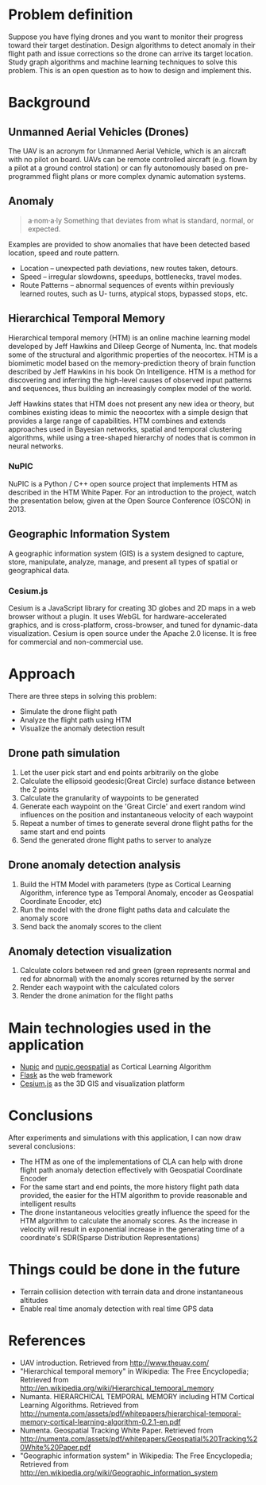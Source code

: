 # Problem definition
Suppose you have flying drones and you want to monitor their progress toward their target destination. Design algorithms to detect anomaly in their flight path and issue corrections so the drone can arrive its target location. Study graph algorithms and machine learning techniques to solve this problem. This is an open question as to how to design and implement this.

# Background
## Unmanned Aerial Vehicles (Drones)
The UAV is an acronym for Unmanned Aerial Vehicle, which is an aircraft with no pilot on board. UAVs can be remote controlled aircraft (e.g. flown by a pilot at a ground control station) or can fly autonomously based on pre-programmed flight plans or more complex dynamic automation systems.

## Anomaly
> a·nom·a·ly Something that deviates from what is standard, normal, or expected.

Examples are provided to show anomalies that have been detected based location, speed and route pattern.
* Location – unexpected path deviations, new routes taken, detours.
* Speed – irregular slowdowns, speedups, bottlenecks, travel modes.
* Route Patterns – abnormal sequences of events within previously learned routes, such as U- turns, atypical stops, bypassed stops, etc.

## Hierarchical Temporal Memory
Hierarchical temporal memory (HTM) is an online machine learning model developed by Jeff Hawkins and Dileep George of Numenta, Inc. that models some of the structural and algorithmic properties of the neocortex. HTM is a biomimetic model based on the memory-prediction theory of brain function described by Jeff Hawkins in his book On Intelligence. HTM is a method for discovering and inferring the high-level causes of observed input patterns and sequences, thus building an increasingly complex model of the world.

Jeff Hawkins states that HTM does not present any new idea or theory, but combines existing ideas to mimic the neocortex with a simple design that provides a large range of capabilities. HTM combines and extends approaches used in Bayesian networks, spatial and temporal clustering algorithms, while using a tree-shaped hierarchy of nodes that is common in neural networks.
### NuPIC
NuPIC is a Python / C++ open source project that implements HTM as described in the HTM White Paper. For an introduction to the project, watch the presentation below, given at the Open Source Conference (OSCON) in 2013.

## Geographic Information System
A geographic information system (GIS) is a system designed to capture, store, manipulate, analyze, manage, and present all types of spatial or geographical data. 

### Cesium.js
Cesium is a JavaScript library for creating 3D globes and 2D maps in a web browser without a plugin. It uses WebGL for hardware-accelerated graphics, and is cross-platform, cross-browser, and tuned for dynamic-data visualization. Cesium is open source under the Apache 2.0 license. It is free for commercial and non-commercial use.

# Approach
There are three steps in solving this problem:
* Simulate the drone flight path
* Analyze the flight path using HTM
* Visualize the anomaly detection result

## Drone path simulation
1. Let the user pick start and end points arbitrarily on the globe
2. Calculate the ellipsoid geodesic(Great Circle) surface distance between the 2 points
3. Calculate the granularity of waypoints to be generated
4. Generate each waypoint on the 'Great Circle' and exert random wind influences on the position and instantaneous velocity of each waypoint 
5. Repeat a number of times to generate several drone flight paths for the same start and end points
6. Send the generated drone flight paths to server to analyze

## Drone anomaly detection analysis
1. Build the HTM Model with parameters (type as Cortical Learning Algorithm, inference type as Temporal Anomaly, encoder as Geospatial Coordinate Encoder, etc)
2. Run the model with the drone flight paths data and calculate the anomaly score
3. Send back the anomaly scores to the client

## Anomaly detection visualization
1. Calculate colors between red and green (green represents normal and red for abnormal) with the anomaly scores returned by the server
2. Render each waypoint with the calculated colors
3. Render the drone animation for the flight paths

# Main technologies used in the application
* [Nupic](https://github.com/numenta/nupic) and [nupic.geospatial](nupic.geospatial) as Cortical Learning Algorithm
* [Flask](http://flask.pocoo.org/) as the web framework
* [Cesium.js](http://cesiumjs.org/) as the 3D GIS and visualization platform


# Conclusions
After experiments and simulations with this application, I can now draw several conclusions:

* The HTM as one of the implementations of CLA can help with drone flight path anomaly detection effectively with Geospatial Coordinate Encoder
* For the same start and end points, the more history flight path data provided, the easier for the HTM algorithm to provide reasonable and intelligent results
* The drone instantaneous velocities greatly influence the speed for the HTM algorithm to calculate the anomaly scores. As the increase in velocity will result in exponential increase in the generating time of a coordinate's SDR(Sparse Distribution Representations) 

# Things could be done in the future
* Terrain collision detection with terrain data and drone instantaneous altitudes
* Enable real time anomaly detection with real time GPS data

# References
* UAV introduction. Retrieved from http://www.theuav.com/
* "Hierarchical temporal memory" in Wikipedia: The Free Encyclopedia; Retrieved from http://en.wikipedia.org/wiki/Hierarchical_temporal_memory
* Numanta. HIERARCHICAL TEMPORAL MEMORY including HTM Cortical Learning Algorithms. Retrieved from http://numenta.com/assets/pdf/whitepapers/hierarchical-temporal-memory-cortical-learning-algorithm-0.2.1-en.pdf
* Numenta. Geospatial Tracking White Paper. Retrieved from http://numenta.com/assets/pdf/whitepapers/Geospatial%20Tracking%20White%20Paper.pdf
* "Geographic information system" in Wikipedia: The Free Encyclopedia; Retrieved from 
http://en.wikipedia.org/wiki/Geographic_information_system